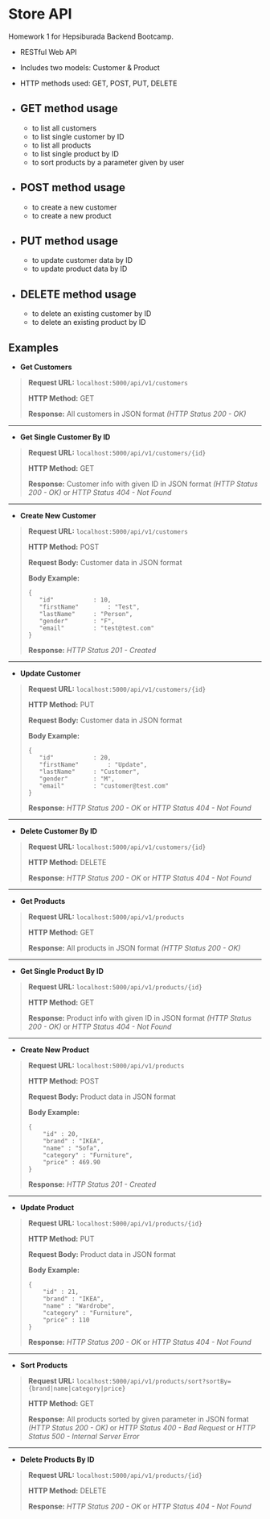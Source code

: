 # Store API
Homework 1 for Hepsiburada Backend Bootcamp.
- RESTful Web API
- Includes two models: Customer & Product
- HTTP methods used: GET, POST, PUT, DELETE
- GET method usage
	--
	- to list all customers
	- to list single customer by ID
	- to list all products
	- to list single product by ID
	- to sort products by a parameter given by user

- POST method usage
	--
	- to create a new customer
	- to create a new product

- PUT method usage
	--
	- to update customer data by ID
	- to update product data by ID

- DELETE method usage
	--
	- to delete an existing customer by ID
	- to delete an existing product by ID

## Examples
- **Get Customers**
> **Request URL:** `localhost:5000/api/v1/customers`
> 
> **HTTP Method:** GET
>
> **Response:** All customers in JSON format _(HTTP Status 200 - OK)_
---
- **Get Single Customer By ID**
> **Request URL:** `localhost:5000/api/v1/customers/{id}`
>
> **HTTP Method:** GET
>
> **Response:** Customer info with given ID in JSON format _(HTTP Status 200 - OK)_ or _HTTP Status 404 - Not Found_
---
- **Create New Customer**
> **Request URL:** `localhost:5000/api/v1/customers`
>
> **HTTP Method:** POST
>
> **Request Body:** Customer data in JSON format
>
> **Body Example:**
>
> ```
> {
>    "id"			: 10,
>    "firstName"		: "Test",
>    "lastName"		: "Person",
>    "gender"		: "F",
>    "email"		: "test@test.com"
> }
> ```
>
> **Response:** _HTTP Status 201 - Created_
---
- **Update Customer**
> **Request URL:** `localhost:5000/api/v1/customers/{id}`
>
> **HTTP Method:** PUT
>
> **Request Body:** Customer data in JSON format
>
> **Body Example:**
>
> ```
> {
>    "id"			: 20,
>    "firstName"		: "Update",
>    "lastName"		: "Customer",
>    "gender"		: "M",
>    "email"		: "customer@test.com"
> }
> ```
>
> **Response:** _HTTP Status 200 - OK_ or _HTTP Status 404 - Not Found_
---
- **Delete Customer By ID**
> **Request URL:** `localhost:5000/api/v1/customers/{id}`
>
> **HTTP Method:** DELETE
>
> **Response:** _HTTP Status 200 - OK_ or _HTTP Status 404 - Not Found_
---
- **Get Products**
> **Request URL:** `localhost:5000/api/v1/products`
> 
> **HTTP Method:** GET
>
> **Response:** All products in JSON format _(HTTP Status 200 - OK)_
---
- **Get Single Product By ID**
> **Request URL:** `localhost:5000/api/v1/products/{id}`
>
> **HTTP Method:** GET
>
> **Response:** Product info with given ID in JSON format _(HTTP Status 200 - OK)_ or _HTTP Status 404 - Not Found_
---
- **Create New Product**
> **Request URL:** `localhost:5000/api/v1/products`
>
> **HTTP Method:** POST
>
> **Request Body:** Product data in JSON format
>
> **Body Example:**
>
> ```
> {
>     "id" : 20,
>     "brand" : "IKEA",
>     "name" : "Sofa",
>     "category" : "Furniture",
>     "price" : 469.90
> }
> ```
>
> **Response:** _HTTP Status 201 - Created_
---
- **Update Product**
> **Request URL:** `localhost:5000/api/v1/products/{id}`
>
> **HTTP Method:** PUT
>
> **Request Body:** Product data in JSON format
>
> **Body Example:**
>
> ```
> {
>     "id" : 21,
>     "brand" : "IKEA",
>     "name" : "Wardrobe",
>     "category" : "Furniture",
>     "price" : 110
> }
> ```
>
> **Response:** _HTTP Status 200 - OK_ or _HTTP Status 404 - Not Found_

---
- **Sort Products**
> **Request URL:** `localhost:5000/api/v1/products/sort?sortBy={brand|name|category|price}`
>
> **HTTP Method:** GET
>
> **Response:** All products sorted by given parameter in JSON format _(HTTP Status 200 - OK)_ or _HTTP Status 400 - Bad Request_ or _HTTP Status 500 - Internal Server Error_
---
- **Delete Products By ID**
> **Request URL:** `localhost:5000/api/v1/products/{id}`
>
> **HTTP Method:** DELETE
>
> **Response:** _HTTP Status 200 - OK_ or _HTTP Status 404 - Not Found_

